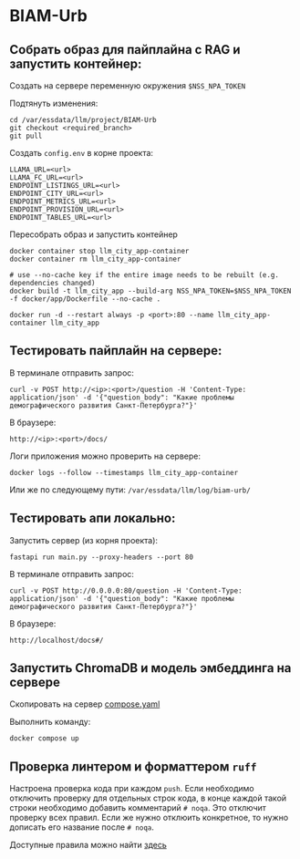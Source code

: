 # BIAM-Urb

## Собрать образ для пайплайна с RAG и запустить контейнер:

Создать на сервере переменную окружения `$NSS_NPA_TOKEN`

Подтянуть изменения:

```
cd /var/essdata/llm/project/BIAM-Urb
git checkout <required_branch>
git pull
```

Создать `config.env` в корне проекта:

```
LLAMA_URL=<url>
LLAMA_FC_URL=<url>
ENDPOINT_LISTINGS_URL=<url>
ENDPOINT_CITY_URL=<url>
ENDPOINT_METRICS_URL=<url>
ENDPOINT_PROVISION_URL=<url>
ENDPOINT_TABLES_URL=<url>
```

Пересобрать образ и запустить контейнер

```
docker container stop llm_city_app-container
docker container rm llm_city_app-container

# use --no-cache key if the entire image needs to be rebuilt (e.g. dependencies changed)
docker build -t llm_city_app --build-arg NSS_NPA_TOKEN=$NSS_NPA_TOKEN -f docker/app/Dockerfile --no-cache .
 
docker run -d --restart always -p <port>:80 --name llm_city_app-container llm_city_app
```

## Тестировать пайплайн на сервере:

В терминале отправить запрос:

```
curl -v POST http://<ip>:<port>/question -H 'Content-Type: application/json' -d '{"question_body": "Какие проблемы демографического развития Санкт-Петербурга?"}'
```

В браузере:

```
http://<ip>:<port>/docs/
```

Логи приложения можно проверить на сервере:

```
docker logs --follow --timestamps llm_city_app-container
```

Или же по следующему пути: `/var/essdata/llm/log/biam-urb/`

## Тестировать апи локально:

Запустить сервер (из корня проекта):

```
fastapi run main.py --proxy-headers --port 80
```

В терминале отправить запрос:

```
curl -v POST http://0.0.0.0:80/question -H 'Content-Type: application/json' -d '{"question_body": "Какие проблемы демографического развития Санкт-Петербурга?"}'
```

В браузере:

```
http://localhost/docs#/
```

## Запустить ChromaDB и модель эмбеддинга на сервере

Скопировать на сервер [compose.yaml](docker/chroma/compose.yaml)

Выполнить команду:

```
docker compose up
```

## Проверка линтером и форматтером `ruff`

Настроена проверка кода при каждом `push`. Если необходимо отключить проверку для отдельных строк кода, в конце каждой
такой строки необходимо добавить комментарий `# noqa`. Это отключит проверку всех правил. Если же нужно отклюить
конкретное, то нужно дописать его название после `# noqa`.

Доступные правила можно найти [здесь](https://docs.astral.sh/ruff/rules/)

